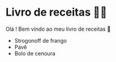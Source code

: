 # Livro de receitas :man_cook:

Olá ! Bem vindo ao meu livro de receitas :wave:

-  Strogonoff de frango
- Pavê
- Bolo de cenoura
